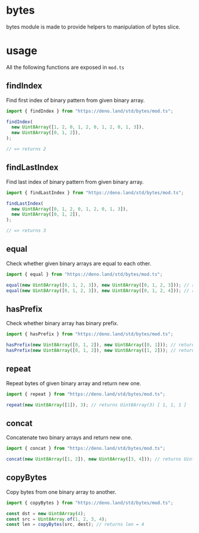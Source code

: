 # bytes

bytes module is made to provide helpers to manipulation of bytes slice.

# usage

All the following functions are exposed in `mod.ts`

## findIndex

Find first index of binary pattern from given binary array.

```typescript
import { findIndex } from "https://deno.land/std/bytes/mod.ts";

findIndex(
  new Uint8Array([1, 2, 0, 1, 2, 0, 1, 2, 0, 1, 3]),
  new Uint8Array([0, 1, 2]),
);

// => returns 2
```

## findLastIndex

Find last index of binary pattern from given binary array.

```typescript
import { findLastIndex } from "https://deno.land/std/bytes/mod.ts";

findLastIndex(
  new Uint8Array([0, 1, 2, 0, 1, 2, 0, 1, 3]),
  new Uint8Array([0, 1, 2]),
);

// => returns 3
```

## equal

Check whether given binary arrays are equal to each other.

```typescript
import { equal } from "https://deno.land/std/bytes/mod.ts";

equal(new Uint8Array([0, 1, 2, 3]), new Uint8Array([0, 1, 2, 3])); // returns true
equal(new Uint8Array([0, 1, 2, 3]), new Uint8Array([0, 1, 2, 4])); // returns false
```

## hasPrefix

Check whether binary array has binary prefix.

```typescript
import { hasPrefix } from "https://deno.land/std/bytes/mod.ts";

hasPrefix(new Uint8Array([0, 1, 2]), new Uint8Array([0, 1])); // returns true
hasPrefix(new Uint8Array([0, 1, 2]), new Uint8Array([1, 2])); // returns false
```

## repeat

Repeat bytes of given binary array and return new one.

```typescript
import { repeat } from "https://deno.land/std/bytes/mod.ts";

repeat(new Uint8Array([1]), 3); // returns Uint8Array(3) [ 1, 1, 1 ]
```

## concat

Concatenate two binary arrays and return new one.

```typescript
import { concat } from "https://deno.land/std/bytes/mod.ts";

concat(new Uint8Array([1, 2]), new Uint8Array([3, 4])); // returns Uint8Array(4) [ 1, 2, 3, 4 ]
```

## copyBytes

Copy bytes from one binary array to another.

```typescript
import { copyBytes } from "https://deno.land/std/bytes/mod.ts";

const dst = new Uint8Array(4);
const src = Uint8Array.of(1, 2, 3, 4);
const len = copyBytes(src, dest); // returns len = 4
```
